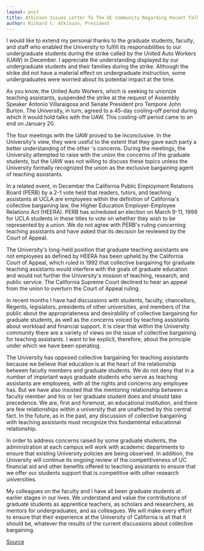 ```yaml
---
layout: post
title: Atkinson Issues Letter To The UC Community Regarding Recent Talks Between UC And The United Auto Workers
author: Richard C. Atkinson, President
---
```


I would like to extend my personal thanks to the graduate students, faculty, and staff who enabled the University to fulfill its responsibilities to our undergraduate students during the strike called by the United Auto Workers (UAW) in December. I appreciate the understanding displayed by our undergraduate students and their families during the strike. Although the strike did not have a material effect on undergraduate instruction, some undergraduates were worried about its potential impact at the time.

As you know, the United Auto Workers, which is seeking to unionize teaching assistants, suspended the strike at the request of Assembly Speaker Antonio Villaraigosa and Senate President pro Tempore John Burton. The University, in turn, agreed to a 45-day cooling-off period during which it would hold talks with the UAW. This cooling-off period came to an end on January 20.

The four meetings with the UAW proved to be inconclusive. In the University's view, they were useful to the extent that they gave each party a better understanding of the other 's concerns. During the meetings, the University attempted to raise with the union the concerns of the graduate students, but the UAW was not willing to discuss these topics unless the University formally recognized the union as the exclusive bargaining agent of teaching assistants.

In a related event, in December the California Public Employment Relations Board (PERB) by a 2-1 vote held that readers, tutors, and teaching assistants at UCLA are employees within the definition of California's collective bargaining law, the Higher Education Employer-Employee Relations Act (HEERA). PERB has scheduled an election on March 9-11, 1999 for UCLA students in these titles to vote on whether they wish to be represented by a union. We do not agree with PERB's ruling concerning teaching assistants and have asked that its decision be reviewed by the Court of Appeal.

The University's long-held position that graduate teaching assistants are not employees as defined by HEERA has been upheld by the California Court of Appeal, which ruled in 1992 that collective bargaining for graduate teaching assistants would interfere with the goals of graduate education and would not further the University's mission of teaching, research, and public service. The California Supreme Court declined to hear an appeal from the union to overturn the Court of Appeal ruling.

In recent months I have had discussions with students, faculty, chancellors, Regents, legislators, presidents of other universities, and members of the public about the appropriateness and desirability of collective bargaining for graduate students, as well as the concerns voiced by teaching assistants about workload and financial support. It is clear that within the University community there are a variety of views on the issue of collective bargaining for teaching assistants. I want to be explicit, therefore, about the principle under which we have been operating.

The University has opposed collective bargaining for teaching assistants because we believe that education is at the heart of the relationship between faculty members and graduate students. We do not deny that in a number of important ways graduate students who serve as teaching assistants are employees, with all the rights and concerns any employee has. But we have also insisted that the mentoring relationship between a faculty member and his or her graduate student does and should take precedence. We are, first and foremost, an educational institution, and there are few relationships within a university that are unaffected by this central fact. In the future, as in the past, any discussion of collective bargaining with teaching assistants must recognize this fundamental educational relationship.

In order to address concerns raised by some graduate students, the administration at each campus will work with academic departments to ensure that existing University policies are being observed. In addition, the University will continue its ongoing review of the competitiveness of UC financial aid and other benefits offered to teaching assistants to ensure that we offer our students support that is competitive with other research universities.

My colleagues on the faculty and I have all been graduate students at earlier stages in our lives. We understand and value the contributions of graduate students as apprentice teachers, as scholars and researchers, as mentors for undergraduates, and as colleagues. We will make every effort to ensure that their experience at the University of California is all that it should be, whatever the results of the current discussions about collective bargaining.

[Source](http://www1.ucsc.edu/oncampus/currents/98-99/02-08/president.cooloff2.htm "Permalink to UC Santa Cruz / Students As Academic Employees")
